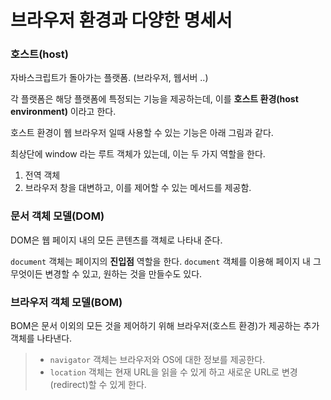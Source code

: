 # 브라우저 환경과 다양한 명세서

### 호스트(host)
자바스크립트가 돌아가는 플랫폼. (브라우저, 웹서버 ..)

각 플랫폼은 해당 플랫폼에 특정되는 기능을 제공하는데, 이를 **호스트 환경(host environment)** 이라고 한다.

호스트 환경이 웹 브라우저 일때 사용할 수 있는 기능은 아래 그림과 같다.


최상단에 window 라는 루트 객체가 있는데, 이는 두 가지 역할을 한다.
1. 전역 객체
2. 브라우저 창을 대변하고, 이를 제어할 수 있는 메서드를 제공함.

### 문서 객체 모델(DOM)
DOM은 웹 페이지 내의 모든 콘텐츠를 객체로 나타내 준다.

`document` 객체는 페이지의 **진입점** 역할을 한다. `document` 객체를 이용해 페이지 내 그 무엇이든 변경할 수 있고, 원하는 것을 만들수도 있다.

### 브라우저 객체 모델(BOM)
BOM은 문서 이외의 모든 것을 제어하기 위해 브라우저(호스트 환경)가 제공하는 추가 객체를 나타낸다.
 
> - `navigator` 객체는 브라우저와 OS에 대한 정보를 제공한다.
> - `location` 객체는 현재 URL을 읽을 수 있게 하고 새로운 URL로 변경(redirect)할 수 있게 한다.


